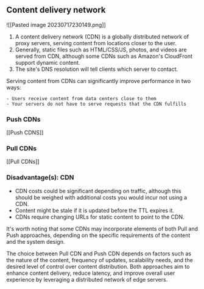 
## Content delivery network

![[Pasted image 20230717230149.png]]

1. A content delivery network (CDN) is a globally distributed network of proxy servers, serving content from locations closer to the user. 
2. Generally, static files such as HTML/CSS/JS, photos, and videos are served from CDN, although some CDNs such as Amazon's CloudFront support dynamic content. 
3. The site's DNS resolution will tell clients which server to contact.

Serving content from CDNs can significantly improve performance in two ways:

	- Users receive content from data centers close to them
	- Your servers do not have to serve requests that the CDN fulfills

### Push CDNs
[[Push CDNS]]

### Pull CDNs
[[Pull CDNs]]

### Disadvantage(s): CDN

- CDN costs could be significant depending on traffic, although this should be weighed with additional costs you would incur not using a CDN.
- Content might be stale if it is updated before the TTL expires it.
- CDNs require changing URLs for static content to point to the CDN.


It's worth noting that some CDNs may incorporate elements of both Pull and Push approaches, depending on the specific requirements of the content and the system design.

The choice between Pull CDN and Push CDN depends on factors such as the nature of the content, frequency of updates, scalability needs, and the desired level of control over content distribution. 
Both approaches aim to enhance content delivery, reduce latency, and improve overall user experience by leveraging a distributed network of edge servers.
